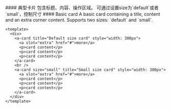 <cn>
#### 典型卡片
包含标题、内容、操作区域。
可通过设置size为`default`或者`small`，控制尺寸
</cn>

<us>
#### Basic card
A basic card containing a title, content and an extra corner content.
Supports two sizes: `default` and `small`.
</us>

```vue
<template>
  <div>
    <a-card title="Default size card" style="width: 300px">
      <a slot="extra" href="#">more</a>
      <p>card content</p>
      <p>card content</p>
      <p>card content</p>
    </a-card>
    <br />
    <a-card size="small" title="Small size card" style="width: 300px">
      <a slot="extra" href="#">more</a>
      <p>card content</p>
      <p>card content</p>
      <p>card content</p>
    </a-card>
  </div>
</template>
```
